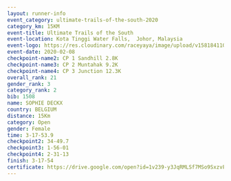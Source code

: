 ```yaml
--- 
layout: runner-info 
event_category: ultimate-trails-of-the-south-2020 
category_km: 15KM 
event-title: Ultimate Trails of the South 
event-location: Kota Tinggi Water Falls,  Johor, Malaysia 
event-logo: https://res.cloudinary.com/raceyaya/image/upload/v1581841103/logo/2020/ultimate-trails-2020_i93dfj.jpg 
event-date: 2020-02-08 
checkpoint-name2: CP 1 Sandhill 2.8K 
checkpoint-name3: CP 2 Muntahak 9.2K 
checkpoint-name4: CP 3 Junction 12.3K 
overall_rank: 21
gender_rank: 3
category_rank: 2
bib: 1508
name: SOPHIE DECKX
country: BELGIUM
distance: 15Km
category: Open
gender: Female
time: 3-17-53.9
checkpoint2: 34-49.7
checkpoint3: 1-56-01
checkpoint4: 2-31-13
finish: 3-17-54
certificate: https://drive.google.com/open?id=1v239-y3JqRMLSf7MSo9SxzvFRPKfkIVy
--- 
```

